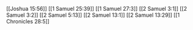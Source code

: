 [[Joshua 15:56]]
[[1 Samuel 25:39]]
[[1 Samuel 27:3]]
[[2 Samuel 3:1]]
[[2 Samuel 3:2]]
[[2 Samuel 5:13]]
[[2 Samuel 13:1]]
[[2 Samuel 13:29]]
[[1 Chronicles 28:5]]
